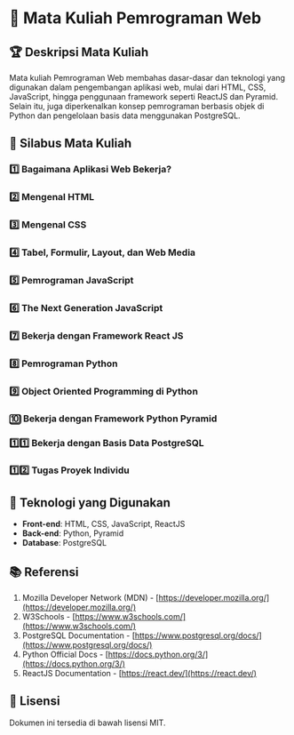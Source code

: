 # 📘 Mata Kuliah Pemrograman Web

## 🏆 Deskripsi Mata Kuliah
Mata kuliah Pemrograman Web membahas dasar-dasar dan teknologi yang digunakan dalam pengembangan aplikasi web, mulai dari HTML, CSS, JavaScript, hingga penggunaan framework seperti ReactJS dan Pyramid. Selain itu, juga diperkenalkan konsep pemrograman berbasis objek di Python dan pengelolaan basis data menggunakan PostgreSQL.

## 📌 Silabus Mata Kuliah

### 1️⃣ Bagaimana Aplikasi Web Bekerja?
### 2️⃣ Mengenal HTML
### 3️⃣ Mengenal CSS
### 4️⃣ Tabel, Formulir, Layout, dan Web Media
### 5️⃣ Pemrograman JavaScript
### 6️⃣ The Next Generation JavaScript
### 7️⃣ Bekerja dengan Framework React JS
### 8️⃣ Pemrograman Python
### 9️⃣ Object Oriented Programming di Python
### 🔟 Bekerja dengan Framework Python Pyramid
### 1️⃣1️⃣ Bekerja dengan Basis Data PostgreSQL
### 1️⃣2️⃣ Tugas Proyek Individu

## 🔧 Teknologi yang Digunakan
- **Front-end**: HTML, CSS, JavaScript, ReactJS
- **Back-end**: Python, Pyramid
- **Database**: PostgreSQL

## 📚 Referensi
1. Mozilla Developer Network (MDN) - [https://developer.mozilla.org/](https://developer.mozilla.org/)
2. W3Schools - [https://www.w3schools.com/](https://www.w3schools.com/)
3. PostgreSQL Documentation - [https://www.postgresql.org/docs/](https://www.postgresql.org/docs/)
4. Python Official Docs - [https://docs.python.org/3/](https://docs.python.org/3/)
5. ReactJS Documentation - [https://react.dev/](https://react.dev/)

## 📌 Lisensi
Dokumen ini tersedia di bawah lisensi MIT.
